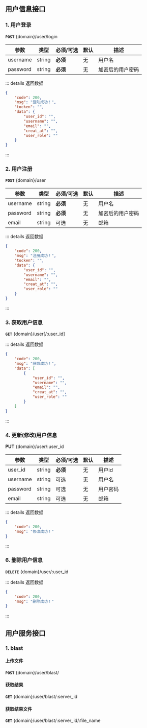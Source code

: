 ## 用户信息接口

### 1. 用户登录

**``POST``** {domain}/user/login

|参数|类型|必须/可选|默认|描述|
|-|-|-|-|-|
|username|string|**必须**|无|用户名|
|password|string|**必须**|无|加密后的用户密码|

::: details 返回数据
```json {.line-numbers}
{
    "code": 200,
    "msg": "登陆成功！",
    "tocken": "",
    "data": {
        "user_id": "",
        "username": "",
        "email": "",
        "creat_at": "",
        "user_role": ""
    }
}
```
:::

### 2. 用户注册

**`POST`** {domain}/user

|参数|类型|必须/可选|默认|描述|
|-|-|-|-|-|
|username|string|**必须**|无|用户名|
|password|string|**必须**|无|加密后的用户密码|
|email|string|可选|无|邮箱|

::: details 返回数据
```json {.line-numbers}
{
    "code": 200,
    "msg": "注册成功！",
    "tocken": "",
    "data": {
        "user_id": "",
        "username": "",
        "email": "",
        "creat_at": "",
        "user_role": ""
    }
}
```
:::

### 3. 获取用户信息

**`GET`** {domain}/user[/:user_id]

::: details 返回数据
```json {.line-numbers}
{
    "code": 200,
    "msg": "获取成功！",
    "data": [
        {
            "user_id": "",
            "username": "",
            "email": "",
            "creat_at": "",
            "user_role": ""
        }
    ]
}
```
:::

### 4. 更新(修改)用户信息

**PUT** {domain}/user/:user_id

|参数|类型|必须/可选|默认|描述|
|-|-|-|-|-|
|user_id|string|**必须**|无|用户id|
|username|string|可选|无|用户名|
|password|string|可选|无|用户密码|
|email|string|可选|无|邮箱|

::: details 返回数据
```json {.line-numbers}
{
    "code": 200,
    "msg": "修改成功！"
}
```
:::

### 6. 删除用户信息

**`DELETE`** {domain}/user/:user_id

::: details 返回数据
```json {.line-numbers}
{
    "code": 200,
    "msg": "删除成功！"
}
```
:::

## 用户服务接口

### 1. blast

#### 上传文件

**`POST`** {domain}/user/blast/

#### 获取结果

**`GET`** {domain}/user/blast/:server_id

#### 获取结果文件

**`GET`** {domain}/user/blast/:server_id/:file_name

